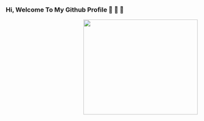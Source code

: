 ### Hi, Welcome To My Github Profile 👋 👋 👋
<img src="https://media.giphy.com/avatars/storyful/LwI0Rff6bmhf/80h.jpg" align="right" width="300" height="250">


















